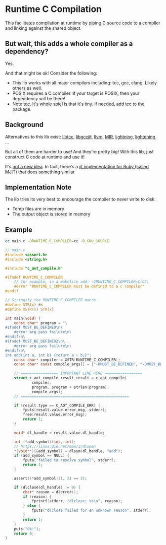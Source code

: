 # Runtime C Compilation

This facilitates compilation at runtime by piping C source code to a compiler and linking against the shared object.

## But wait, this adds a whole compiler as a dependency?

Yes.

And that might be ok! Consider the following:

 - This lib works with all major compilers including: tcc, gcc, clang. Likely others as well.
 - POSIX requires a C compiler. If your target is POSIX, then your dependency will be there!
 - Note [tcc](https://bellard.org/tcc/). It's whole spiel is that it's tiny. If needed, add tcc to the package.

## Background

Alternatives to this lib exist: [libtcc](https://github.com/frida/tinycc/blob/main/libtcc.h), [libgccjit](https://gcc.gnu.org/onlinedocs/jit/), [llvm](https://llvm.org/docs/tutorial/BuildingAJIT1.html), [MIR](https://github.com/vnmakarov/mir), [lightning](https://www.gnu.org/software/lightning/), [lightening](https://wingolog.org/archives/2019/05/24/lightening-run-time-code-generation), ...

But all of them are harder to use! And they're pretty big! With this lib, just construct C code at runtime and use it!

It's [not a new idea](https://forums.raspberrypi.com/viewtopic.php?t=319919#p1962876). In fact, there's a [jit implementation for Ruby (called MJIT)](https://blog.heroku.com/ruby-mjit#mjit) that does something similar.

## Implementation Note

The lib tries its very best to encourage the compiler to never write to disk:
 - Temp files are in memory
 - The output object is stored in memory

## Example

```bash
cc main.c -DRUNTIME_C_COMPILER=cc -D_GNU_SOURCE
```

```c
// main.c
#include <assert.h>
#include <string.h>

#include "c_aot_compile.h"

#ifndef RUNTIME_C_COMPILER
    // for example, in a makefile add: -DRUNTIME_C_COMPILER=$(CC)
    #error "RUNTIME_C_COMPILER must be defined to a c compiler"
#endif

// Stringify the RUNTIME_C_COMPILER macro
#define STR(x) #x
#define XSTR(x) STR(x)

int main(void) {
    const char* program = "\
#ifndef MUST_BE_DEFINED\n\
    #error arg pass failure\n\
#endif\n\
#ifndef MUST_BE_DEFINED2\n\
    #error arg pass failure\n\
#endif\n\
int add(int a, int b) {return a + b;}";
    const char* compiler = XSTR(RUNTIME_C_COMPILER);
    const char* const compile_args[] = {"-DMUST_BE_DEFINED", "-DMUST_BE_DEFINED2", NULL};

    // ================= IMPORTANT LINE HERE ================= 
    struct c_aot_compile_result result = c_aot_compile(
            compiler,
            program, program + strlen(program),
            compile_args);
    // =================================================

    if (result.type == C_AOT_COMPILE_ERR) {
        fputs(result.value.error_msg, stderr);
        free(result.value.error_msg);
        return 1;
    }

    void* dl_handle = result.value.dl_handle;

    int (*add_symbol)(int, int);
    // https://linux.die.net/man/3/dlopen
    *(void**)(&add_symbol) = dlsym(dl_handle, "add");
    if (add_symbol == NULL) {
        fputs("failed to resolve symbol", stderr);
        return 1;
    }

    assert((*add_symbol)(1, 2) == 3);

    if (dlclose(dl_handle) != 0) {
        char* reason = dlerror();
        if (reason) {
            fprintf(stderr, "dlclose: %s\n", reason);
        } else {
            fputs("dlclose failed for an unknown reason", stderr);
        }
        return 1;
    }
    puts("Ok!");
    return 0;
}
```
